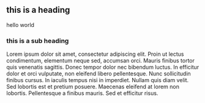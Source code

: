 ## this is a heading

hello world

### this is a sub heading

Lorem ipsum dolor sit amet, consectetur adipiscing elit.  Proin ut lectus condimentum, elementum neque sed, accumsan orci.  Mauris finibus tortor quis venenatis sagittis.  Donec tempor dolor nec bibendum luctus.  In efficitur dolor et orci vulputate, non eleifend libero pellentesque. Nunc sollicitudin finibus cursus. In iaculis tempus nisi in imperdiet. Nullam quis diam velit.  Sed lobortis est et pretium posuere. Maecenas eleifend at lorem non lobortis. Pellentesque a finibus mauris.  Sed et efficitur risus.
